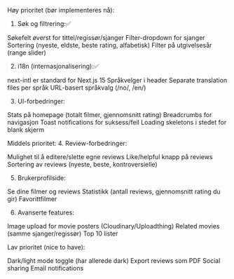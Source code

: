 Høy prioritet (bør implementeres nå):
1. Søk og filtrering:✅

Søkefelt øverst for tittel/regissør/sjanger
Filter-dropdown for sjanger
Sortering (nyeste, eldste, beste rating, alfabetisk)
Filter på utgivelsesår (range slider)

2. i18n (internasjonalisering):✅

next-intl er standard for Next.js 15
Språkvelger i header
Separate translation files per språk
URL-basert språkvalg (/no/, /en/)

3. UI-forbedringer:

Stats på homepage (totalt filmer, gjennomsnitt rating)
Breadcrumbs for navigasjon
Toast notifications for suksess/feil
Loading skeletons i stedet for blank skjerm

Middels prioritet:
4. Review-forbedringer:

Mulighet til å editere/slette egne reviews
Like/helpful knapp på reviews
Sortering av reviews (nyeste, beste, kontroversielle)

5. Brukerprofilside:

Se dine filmer og reviews
Statistikk (antall reviews, gjennomsnitt rating du gir)
Favorittfilmer

6. Avanserte features:

Image upload for movie posters (Cloudinary/Uploadthing)
Related movies (samme sjanger/regissør)
Top 10 lister

Lav prioritet (nice to have):

Dark/light mode toggle (har allerede dark)
Export reviews som PDF
Social sharing
Email notifications